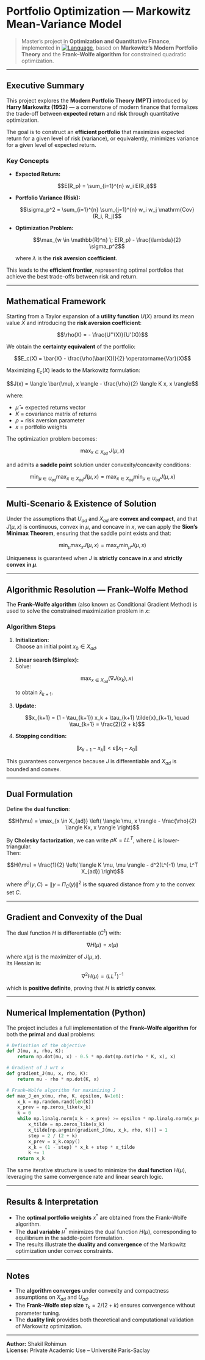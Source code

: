 # Portfolio Optimization — Markowitz Mean-Variance Model

> Master’s project in **Optimization and Quantitative Finance**, implemented in [![Language](https://img.shields.io/badge/Language-Python-blue.svg)](https://www.python.org/), based on **Markowitz’s Modern Portfolio Theory** and the **Frank–Wolfe algorithm** for constrained quadratic optimization.

---

## Executive Summary

This project explores the **Modern Portfolio Theory (MPT)** introduced by **Harry Markowitz (1952)** — a cornerstone of modern finance that formalizes the trade-off between **expected return** and **risk** through quantitative optimization.

The goal is to construct an **efficient portfolio** that maximizes expected return for a given level of risk (variance), or equivalently, minimizes variance for a given level of expected return.

### Key Concepts

- **Expected Return:**
  ```math
  E(R_p) = \sum_{i=1}^{n} w_i E(R_i)
  ```

- **Portfolio Variance (Risk):**
  ```math
  \sigma_p^2 = \sum_{i=1}^{n} \sum_{j=1}^{n} w_i w_j \mathrm{Cov}(R_i, R_j)
  ```

- **Optimization Problem:**
  ```math
  \max_{w \in \mathbb{R}^n} \; E(R_p) - \frac{\lambda}{2} \sigma_p^2
  ```
  where $\lambda$ is the **risk aversion coefficient**.

This leads to the **efficient frontier**, representing optimal portfolios that achieve the best trade-offs between risk and return.

---

## Mathematical Framework

Starting from a Taylor expansion of a **utility function** $U(X)$ around its mean value $\bar{X}$ and introducing the **risk aversion coefficient**:
```math
\rho(X) = - \frac{U''(X)}{U'(X)}
```

We obtain the **certainty equivalent** of the portfolio:
```math
E_c(X) = \bar{X} - \frac{\rho(\bar{X})}{2} \operatorname{Var}(X)
```

Maximizing $E_c(X)$ leads to the Markowitz formulation:
```math
J(x) = \langle \bar{\mu}, x \rangle - \frac{\rho}{2} \langle K x, x \rangle
```

where:
- $\bar{\mu}$ = expected returns vector  
- $K$ = covariance matrix of returns  
- $\rho$ = risk aversion parameter  
- $x$ = portfolio weights  

The optimization problem becomes:
```math
\max_{x \in X_{ad}} \; J(\mu, x)
```

and admits a **saddle point** solution under convexity/concavity conditions:
```math
\min_{\mu \in U_{ad}} \max_{x \in X_{ad}} J(\mu, x)
= \max_{x \in X_{ad}} \min_{\mu \in U_{ad}} J(\mu, x)
```

---

## Multi-Scenario & Existence of Solution

Under the assumptions that $U_{ad}$ and $X_{ad}$ are **convex and compact**, and that $J(\mu, x)$ is continuous, convex in $\mu$, and concave in $x$, we can apply the **Sion’s Minimax Theorem**, ensuring that the saddle point exists and that:

```math
\min_{\mu} \max_{x} J(\mu, x)
= \max_{x} \min_{\mu} J(\mu, x)
```

Uniqueness is guaranteed when $J$ is **strictly concave in $x$** and **strictly convex in $\mu$**.

---

## Algorithmic Resolution — Frank–Wolfe Method

The **Frank–Wolfe algorithm** (also known as Conditional Gradient Method) is used to solve the constrained maximization problem in $x$:

### Algorithm Steps

1. **Initialization:**  
   Choose an initial point $x_0 \in X_{ad}$.

2. **Linear search (Simplex):**  
   Solve:
   ```math
   \max_{x \in X_{ad}} \langle \nabla J(x_k), x \rangle
   ```
   to obtain $\tilde{x}_{k+1}$.

3. **Update:**
   ```math
   x_{k+1} = (1 - \tau_{k+1}) x_k + \tau_{k+1} \tilde{x}_{k+1}, \quad \tau_{k+1} = \frac{2}{2 + k}
   ```

4. **Stopping condition:**
   ```math
   \|x_{k+1} - x_k\| < \varepsilon \|x_1 - x_0\|
   ```

This guarantees convergence because $J$ is differentiable and $X_{ad}$ is bounded and convex.

---

## Dual Formulation

Define the **dual function**:
```math
H(\mu) = \max_{x \in X_{ad}} \left( \langle \mu, x \rangle - \frac{\rho}{2} \langle Kx, x \rangle \right)
```

By **Cholesky factorization**, we can write $\rho K = L L^T$, where $L$ is lower-triangular.  
Then:
```math
H(\mu) = \frac{1}{2} \left( \langle K \mu, \mu \rangle - d^2(L^{-1} \mu, L^T X_{ad}) \right)
```

where $d^2(y, C) = \|y - \Pi_C(y)\|^2$ is the squared distance from $y$ to the convex set $C$.

---

## Gradient and Convexity of the Dual

The dual function $H$ is differentiable ($C^1$) with:
```math
\nabla H(\mu) = x(\mu)
```
where $x(\mu)$ is the maximizer of $J(\mu, x)$.  
Its Hessian is:
```math
\nabla^2 H(\mu) = (L L^T)^{-1}
```
which is **positive definite**, proving that $H$ is **strictly convex**.

---

## Numerical Implementation (Python)

The project includes a full implementation of the **Frank–Wolfe algorithm** for both the **primal** and **dual** problems:

```python
# Definition of the objective
def J(mu, x, rho, K):
    return np.dot(mu, x) - 0.5 * np.dot(np.dot(rho * K, x), x)

# Gradient of J wrt x
def gradient_J(mu, x, rho, K):
    return mu - rho * np.dot(K, x)

# Frank–Wolfe algorithm for maximizing J
def max_J_en_x(mu, rho, K, epsilon, N=1e6):
    x_k = np.random.rand(len(K))
    x_prev = np.zeros_like(x_k)
    k = 0
    while np.linalg.norm(x_k - x_prev) >= epsilon * np.linalg.norm(x_prev):
        x_tilde = np.zeros_like(x_k)
        x_tilde[np.argmin(gradient_J(mu, x_k, rho, K))] = 1
        step = 2 / (2 + k)
        x_prev = x_k.copy()
        x_k = (1 - step) * x_k + step * x_tilde
        k += 1
    return x_k
```

The same iterative structure is used to minimize the **dual function** $H(\mu)$, leveraging the same convergence rate and linear search logic.

---

## Results & Interpretation

- The **optimal portfolio weights** $x^*$ are obtained from the Frank–Wolfe algorithm.  
- The **dual variable** $\mu^*$ minimizes the dual function $H(\mu)$, corresponding to equilibrium in the saddle-point formulation.  
- The results illustrate the **duality and convergence** of the Markowitz optimization under convex constraints.

---

## Notes

- The **algorithm converges** under convexity and compactness assumptions on $X_{ad}$ and $U_{ad}$.  
- The **Frank–Wolfe step size** $\tau_k = 2 / (2 + k)$ ensures convergence without parameter tuning.  
- The **duality link** provides both theoretical and computational validation of Markowitz optimization.

---

**Author:** Shakil Rohimun  
**License:** Private Academic Use – Université Paris-Saclay
